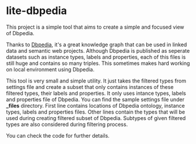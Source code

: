 # lite-dbpedia

This project is a simple tool that aims to create a simple and focused view of Dbpedia.

Thanks to [Dbpedia](http://wiki.dbpedia.org/), it's a great knowledge graph that can be used in linked data and semantic web projects. Although Dbpedia is published as seperate datasets such as instance types, labels and properties, each of this files is still huge and contains so many triples. This sometimes makes hard working on local environment using Dbpedia.

This tool is very small and simple utility. It just takes the filtered types from settings file and create a subset that only contains instances of these filtered types, their labels and properties. It only uses intance types, labels and properties file of Dbpedia. You can find the sample settings file under **\_files** directory. First line contains locations of Dbpedia ontology, instance types, labels and properties files. Other lines contain the types that will be used during creating filtered subset of Dbpedia. Subtypes of given filtered types are also considered during filtering process.

You can check the code for further details.
